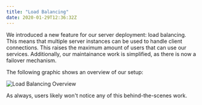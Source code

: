 ```yaml
---
title: "Load Balancing"
date: 2020-01-29T12:36:32Z
---
```


We introduced a new feature for our server deployment: load balancing. This means that multiple server instances can be used to handle client connections. This raises the maximum amount of users that can use our services. Additionally, our maintainance work is simplified, as there is now a failover mechanism.

The following graphic shows an overview of our setup:

![Load Balancing Overview](/img/load-balancing.svg)

As always, users likely won't notice any of this behind-the-scenes work.

